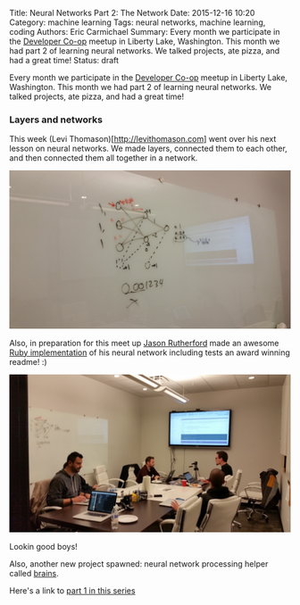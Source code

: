 Title: Neural Networks Part 2: The Network
Date: 2015-12-16 10:20
Category: machine learning
Tags: neural networks, machine learning, coding
Authors: Eric Carmichael
Summary: Every month we participate in the [Developer Co-op](http://meetup.com/dev-coop/) meetup in Liberty Lake, Washington. This month we had part 2 of learning neural networks. We talked projects, ate pizza, and had a great time!
Status: draft

Every month we participate in the [Developer Co-op](http://meetup.com/dev-coop/) meetup in Liberty Lake, Washington. This month we
had part 2 of learning neural networks. We talked projects, ate pizza, and had a great time!

### Layers and networks

This week (Levi Thomason)[http://levithomason.com] went over his next lesson on neural networks. We made layers,
connected them to each other, and then connected them all together in a network.

![Neuron graph](/images/events/neuron_pt2_graph_tree.jpg)

Also, in preparation for this meet up [Jason Rutherford](https://github.com/jason-rutherford) made an awesome [Ruby implementation](https://github.com/jason-rutherford/neural-network) of his neural network
including tests an award winning readme! :)

![Lookin' good boys!](/images/events/neuron_pt2_lookin_good_boys.jpg)

Lookin good boys!

Also, another new project spawned: neural network processing helper called [brains](http://github.com/dev-coop/brains). 

Here's a link to [part 1 in this series](neural-networks-part-1-the-neuron.html)
